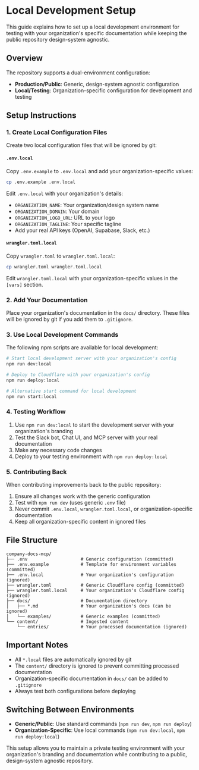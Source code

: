 # Local Development Setup

This guide explains how to set up a local development environment for testing with your organization's specific documentation while keeping the public repository design-system agnostic.

## Overview

The repository supports a dual-environment configuration:
- **Production/Public**: Generic, design-system agnostic configuration
- **Local/Testing**: Organization-specific configuration for development and testing

## Setup Instructions

### 1. Create Local Configuration Files

Create two local configuration files that will be ignored by git:

#### `.env.local`
Copy `.env.example` to `.env.local` and add your organization-specific values:
```bash
cp .env.example .env.local
```

Edit `.env.local` with your organization's details:
- `ORGANIZATION_NAME`: Your organization/design system name
- `ORGANIZATION_DOMAIN`: Your domain
- `ORGANIZATION_LOGO_URL`: URL to your logo
- `ORGANIZATION_TAGLINE`: Your specific tagline
- Add your real API keys (OpenAI, Supabase, Slack, etc.)

#### `wrangler.toml.local`
Copy `wrangler.toml` to `wrangler.toml.local`:
```bash
cp wrangler.toml wrangler.toml.local
```

Edit `wrangler.toml.local` with your organization-specific values in the `[vars]` section.

### 2. Add Your Documentation

Place your organization's documentation in the `docs/` directory. These files will be ignored by git if you add them to `.gitignore`.

### 3. Use Local Development Commands

The following npm scripts are available for local development:

```bash
# Start local development server with your organization's config
npm run dev:local

# Deploy to Cloudflare with your organization's config
npm run deploy:local

# Alternative start command for local development
npm run start:local
```

### 4. Testing Workflow

1. Use `npm run dev:local` to start the development server with your organization's branding
2. Test the Slack bot, Chat UI, and MCP server with your real documentation
3. Make any necessary code changes
4. Deploy to your testing environment with `npm run deploy:local`

### 5. Contributing Back

When contributing improvements back to the public repository:
1. Ensure all changes work with the generic configuration
2. Test with `npm run dev` (uses generic `.env` file)
3. Never commit `.env.local`, `wrangler.toml.local`, or organization-specific documentation
4. Keep all organization-specific content in ignored files

## File Structure

```
company-docs-mcp/
├── .env                    # Generic configuration (committed)
├── .env.example            # Template for environment variables (committed)
├── .env.local              # Your organization's configuration (ignored)
├── wrangler.toml           # Generic Cloudflare config (committed)
├── wrangler.toml.local     # Your organization's Cloudflare config (ignored)
├── docs/                   # Documentation directory
│   ├── *.md                # Your organization's docs (can be ignored)
│   └── examples/           # Generic examples (committed)
└── content/                # Ingested content
    └── entries/            # Your processed documentation (ignored)
```

## Important Notes

- All `*.local` files are automatically ignored by git
- The `content/` directory is ignored to prevent committing processed documentation
- Organization-specific documentation in `docs/` can be added to `.gitignore`
- Always test both configurations before deploying

## Switching Between Environments

- **Generic/Public**: Use standard commands (`npm run dev`, `npm run deploy`)
- **Organization-Specific**: Use local commands (`npm run dev:local`, `npm run deploy:local`)

This setup allows you to maintain a private testing environment with your organization's branding and documentation while contributing to a public, design-system agnostic repository.